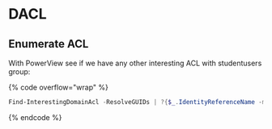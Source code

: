 # DACL

## Enumerate ACL

With PowerView see if we have any other interesting ACL with studentusers group:

{% code overflow="wrap" %}
```powershell
Find-InterestingDomainAcl -ResolveGUIDs | ?{$_.IdentityReferenceName -match "<$Group>"}
```
{% endcode %}

<figure><img src="https://github.com/italianpenty/WriteUps/raw/main/.gitbook/assets/immagine%20(10).png" alt=""><figcaption></figcaption></figure>
